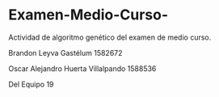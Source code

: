 # Examen-Medio-Curso-

Actividad de algoritmo genético del examen de medio curso.

Brandon Leyva Gastélum 1582672

Oscar Alejandro Huerta Villalpando 1588536

Del Equipo 19
